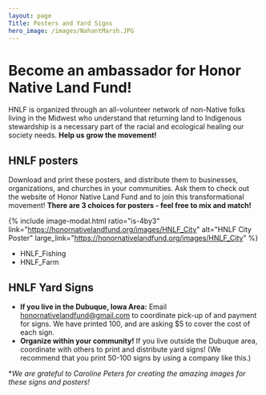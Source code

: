 ```yaml
---
layout: page
Title: Posters and Yard Signs
hero_image: /images/NahantMarsh.JPG
---
```


# Become an ambassador for Honor Native Land Fund! 

HNLF is organized through an all-volunteer network of non-Native folks living in the Midwest who understand that returning land to 
Indigenous stewardship is a necessary part of the racial and ecological healing our society needs. **Help us grow the movement!**

## HNLF posters 
Download and print these posters, and distribute them to businesses, organizations, and churches in your communities. Ask them to check out the website of Honor Native Land Fund and to join this transformational movement! 
**There are 3 choices for posters - feel free to mix and match!**

{% include image-modal.html ratio="is-4by3" link="https://honornativelandfund.org/images/HNLF_City" alt="HNLF City Poster" large_link="https://honornativelandfund.org/images/HNLF_City" %}
- HNLF_Fishing
- HNLF_Farm

## HNLF Yard Signs 
- **If you live in the Dubuque, Iowa Area:** Email honornativelandfund@gmail.com to coordinate pick-up of and payment for signs.
We have printed 100, and are asking $5 to cover the cost of each sign. 
- **Organize within your community!** If you live outside the Dubuque area, coordinate with others to print and distribute yard signs!
(We recommend that you print 50-100 signs by using a company like this.)


**We are grateful to Caroline Peters for creating the amazing images for these signs and posters!*
